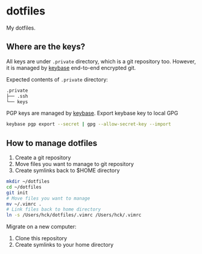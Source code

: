 # dotfiles

My dotfiles.

## Where are the keys?

All keys are under `.private` directory, which is a git repository too. However,
it is managed by [keybase](https://keybase.io/blog/encrypted-git-for-everyone)
end-to-end encrypted git.

Expected contents of `.private` directory:

```sh
.private
├── .ssh
└── keys
```

PGP keys are managed by
[keybase](https://keybase.io/blog/encrypted-git-for-everyone). Export keybase
key to local GPG

```sh
keybase pgp export --secret | gpg --allow-secret-key --import
```

## How to manage dotfiles

1. Create a git repository
2. Move files you want to manage to git repository
3. Create symlinks back to $HOME directory

```sh
mkdir ~/dotfiles
cd ~/dotfiles
git init
# Move files you want to manage
mv ~/.vimrc .
# Link files back to home directory
ln -s /Users/hck/dotfiles/.vimrc /Users/hck/.vimrc
```

Migrate on a new computer:

1. Clone this repository
2. Create symlinks to your home directory
